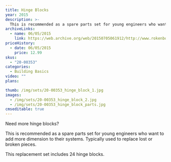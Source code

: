 ```yaml
---
title: Hinge Blocks
year: 2015
description: >-
  This is recommended as a spare parts set for young engineers who want to add more dimension to their systems. Typically used to replace lost or broken pieces.
archiveLinks:
  - name: 06/05/2015
    link: https://web.archive.org/web/20150705061912/http://www.rokenbok.com/shop/spare-parts/hinge-blocks
priceHistory:
  - date: 06/05/2015
    price: 12.99
skus:
  - "20-00353"
categories: 
  - Building Basics
video: ""
plans:

thumb: /img/sets/20-00353_hinge_block_1.jpg
images:
  - /img/sets/20-00353_hinge_block_2.jpg
  - /img/sets/20-00353_hinge_block_parts.jpg
cmseditable: true
---
```

Need more hinge blocks?

This is recommended as a spare parts set for young engineers who want to add more dimension to their systems. Typically used to replace lost or broken pieces.

This replacement set includes 24 hinge blocks.
